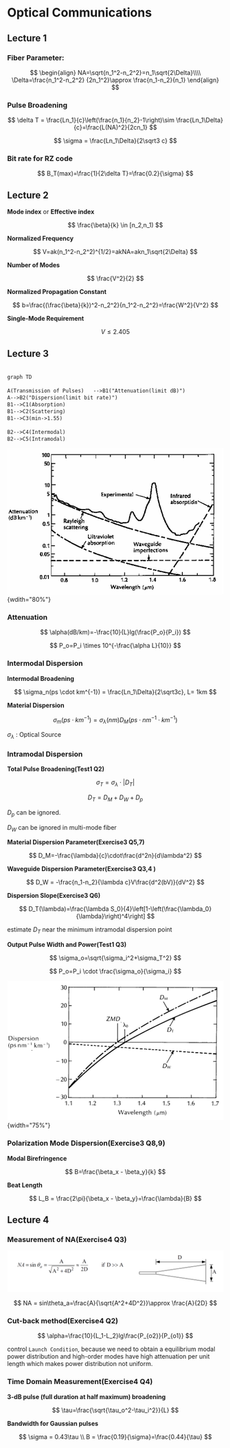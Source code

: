 # Optical Communications

## Lecture 1

### Fiber Parameter:

$$
\begin{align}
NA=\sqrt{n_1^2-n_2^2}=n_1\sqrt{2\Delta}\\\\
    \Delta=\frac{n_1^2-n_2^2} {2n_1^2}\approx \frac{n_1-n_2}{n_1}
\end{align}
$$

### Pulse Broadening
$$
	\delta T = \frac{Ln_1}{c}\left(\frac{n_1}{n_2}-1\right)\sim 		\frac{Ln_1\Delta}{c}=\frac{L(NA)^2}{2cn_1}
$$

$$
	\sigma = \frac{Ln_1\Delta}{2\sqrt3 c}
$$

### Bit rate for RZ code
$$
    B_T(max)=\frac{1}{2\delta T}=\frac{0.2}{\sigma}
$$

## Lecture 2

**Mode index** or **Effective index**

$$
\frac{\beta}{k} \in [n_2,n_1)
$$

**Normalized Frequency**

$$
V=ak(n_1^2-n_2^2)^{1/2}=akNA=akn_1\sqrt{2\Delta}
$$

**Number of Modes**

$$
\frac{V^2}{2}
$$

**Normalized Propagation Constant**

$$
b=\frac{(\frac{\beta}{k})^2-n_2^2}{n_1^2-n_2^2}=\frac{W^2}{V^2}
$$

**Single-Mode Requirement**

$$
V \le 2.405
$$

## Lecture 3

```mermaid

graph TD

A(Transmission of Pulses)   -->B1("Attenuation(limit dB)")
A-->B2("Dispersion(limit bit rate)")
B1-->C1(Absorption)
B1-->C2(Scattering)
B1-->C3(min->1.55)

B2-->C4(Intermodal)
B2-->C5(Intramodal)

```
![Image title](image.png){wdith="80%"}

### Attenuation

$$
    \alpha(dB/km)=-\frac{10}{L}lg(\frac{P_o}{P_i})
$$

$$
    P_o=P_i \times 10^{-\frac{\alpha L}{10}}
$$

### Intermodal Dispersion

**Intermodal Broadening**

$$
\sigma_n(ps \cdot  km^{-1}) = \frac{Ln_1\Delta}{2\sqrt3c}, L= 1km
$$

**Material Dispersion**

$$
\sigma_m(ps \cdot  km^{-1}) = \sigma_\lambda(nm)D_M(ps \cdot nm^{-1}\cdot km^{-1})
$$

$\sigma_\lambda$ : Optical Source


### Intramodal Dispersion
**Total Pulse Broadening(Test1 Q2)**

$$
    \sigma_T = \sigma_\lambda \cdot |D_T|
$$

$$
    D_T=D_M + D_W + D_p
$$

$D_p$ can be ignored.

$D_W$ can be ignored in multi-mode fiber

**Material Dispersion Parameter(Exercise3 Q5,7)**

$$
D_M=-\frac{\lambda}{c}\cdot\frac{d^2n}{d\lambda^2}
$$

**Waveguide Dispersion Parameter(Exercise3 Q3,4 )**

$$
    D_W = -\frac{n_1-n_2}{\lambda c}V\frac{d^2(bV)}{dV^2}
$$

**Dispersion Slope(Exercise3 Q6)**

$$
D_T(\lambda)=\frac{\lambda S_0}{4}\left[1-\left(\frac{\lambda_0}{\lambda}\right)^4\right]
$$

estimate $D_T$ near the minimum intramodal dispersion point

**Output Pulse Width and Power(Test1 Q3)**

$$
\sigma_o=\sqrt{\sigma_i^2+\sigma_T^2}
$$

$$
P_o=P_i \cdot \frac{\sigma_o}{\sigma_i}
$$

![Image title](image-1.png){width="75%"}

### Polarization Mode Dispersion(Exercise3 Q8,9)

**Modal Birefringence**

$$
B=\frac{\beta_x - \beta_y}{k}
$$

**Beat Length**

$$
L_B = \frac{2\pi}{\beta_x - \beta_y}=\frac{\lambda}{B}
$$

## Lecture 4

### Measurement of NA(Exercise4 Q3)
![Image title](image-2.png)

$$
NA = sin\theta_a=\frac{A}{\sqrt{A^2+4D^2}}\approx \frac{A}{2D}
$$
### Cut-back method(Exercise4 Q2)

$$
    \alpha=\frac{10}{L_1-L_2}lg\frac{P_{o2}}{P_{o1}}
$$

control `Launch Condition`, because we need to obtain a equilibrium modal power distribution and high-order modes have high attenuation per unit length which makes power distribution not uniform.

### Time Domain Measurement(Exercise4 Q4)

**3-dB pulse (full duration at half maximum) broadening**

$$
    \tau=\frac{\sqrt{\tau_o^2-\tau_i^2}}{L}
$$

**Bandwidth for Gaussian pulses**

$$
\sigma = 0.43\tau \\
    B = \frac{0.19}{\sigma}=\frac{0.44}{\tau}
$$